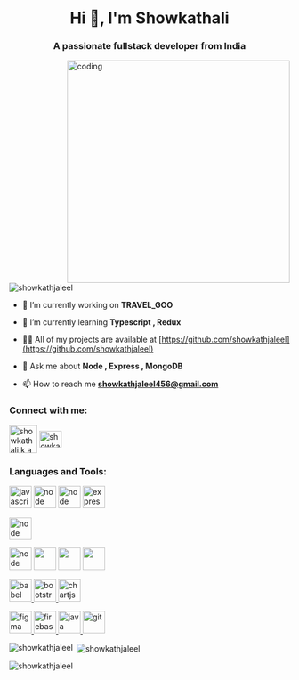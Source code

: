

<h1 align="center">Hi 👋, I'm Showkathali</h1>
<h3 align="center">A passionate fullstack developer from India</h3>

 <img align="right" src="https://cdn.dribbble.com/users/1162077/screenshots/3848914/programmer.gif" width="400" alt="coding" />   

<p align="left"> <img src="https://komarev.com/ghpvc/?username=showkathjaleel&label=Profile%20views&color=0e75b6&style=flat" alt="showkathjaleel" /> </p>

- 🔭 I’m currently working on **TRAVEL_GOO**

- 🌱 I’m currently learning **Typescript , Redux**

- 👨‍💻 All of my projects are available at [https://github.com/showkathjaleel](https://github.com/showkathjaleel)

- 💬 Ask me about **Node , Express , MongoDB**

- 📫 How to reach me **showkathjaleel456@gmail.com**

<h3 align="left">Connect with me:</h3>
<p align="left">
<a href="https://linkedin.com/in/showkathali k a" target="blank"><img align="center" src="https://raw.githubusercontent.com/rahuldkjain/github-profile-readme-generator/master/src/images/icons/Social/linked-in-alt.svg" alt="showkathali k a" height="50" width="50" /></a>
<a href="https://www.leetcode.com/showkathali" target="blank"><img align="center" src="https://raw.githubusercontent.com/rahuldkjain/github-profile-readme-generator/master/src/images/icons/Social/leet-code.svg" alt="showkathali" height="30" width="40" /></a>
</p>

<h3 align="left">Languages and Tools:</h3>
<p>
 <a> <img src="https://cdn.jsdelivr.net/gh/devicons/devicon/icons/javascript/javascript-original.svg" alt="javascript" width="40" height="40"/> </a>
  <a> <img src="https://cdn.jsdelivr.net/gh/devicons/devicon/icons/nodejs/nodejs-original-wordmark.svg" alt="node" width="40" height="40"/> </a>
   <a> <img src="https://cdn.jsdelivr.net/gh/devicons/devicon/icons/mongodb/mongodb-original-wordmark.svg" alt="node" width="40" height="40"/> </a>
  <a href="https://expressjs.com" target="_blank" rel="noreferrer"> <img src="https://cdn.jsdelivr.net/gh/devicons/devicon/icons/express/express-original-wordmark.svg" alt="express" width="40" height="40"/> </a>
 
 
   <a> <img src="https://cdn.jsdelivr.net/gh/devicons/devicon/icons/react/react-original.svg" alt="node" width="40" height="40"/> </a>
 
   <a> <img src="https://cdn.jsdelivr.net/gh/devicons/devicon/icons/postgresql/postgresql-original-wordmark.svg" alt="node" width="40" height="40"/> </a>
    <a> <img src="https://cdn.jsdelivr.net/gh/devicons/devicon/icons/amazonwebservices/amazonwebservices-original-wordmark.svg" height="40"/> </a>
    <a> <img src="https://cdn.jsdelivr.net/gh/devicons/devicon/icons/nginx/nginx-original.svg" height="40"/> </a>
  <a> <img src="https://cdn.jsdelivr.net/gh/devicons/devicon/icons/nginx/nginx-original.svg" height="40"/> </a>
 
 <a href="https://babeljs.io/" target="_blank" rel="noreferrer"> <img src="https://www.vectorlogo.zone/logos/babeljs/babeljs-icon.svg" alt="babel" width="40" height="40"/> </a>
 <a href="https://getbootstrap.com" target="_blank" rel="noreferrer"> <img src="https://cdn.jsdelivr.net/gh/devicons/devicon/icons/bootstrap/bootstrap-original.svg" alt="bootstrap" width="40" height="40"/> </a> 
 <a href="https://www.chartjs.org" target="_blank" rel="noreferrer"> 
 <img src="https://www.chartjs.org/media/logo-title.svg" alt="chartjs" width="40" height="40"/> </a> 

 <a href="https://www.figma.com/" target="_blank" rel="noreferrer"> <img src="https://www.vectorlogo.zone/logos/figma/figma-icon.svg" alt="figma" width="40" height="40"/> </a>
  <a href="https://firebase.google.com/" target="_blank" rel="noreferrer"> <img src="https://cdn.jsdelivr.net/gh/devicons/devicon/icons/firebase/firebase-plain-wordmark.svg" alt="firebase" width="40" height="40"/> </a>
  <a href="https://www.java.com" target="_blank" rel="noreferrer"> <img src="https://cdn.jsdelivr.net/gh/devicons/devicon/icons/java/java-original.svg" alt="java" width="40" height="40"/> </a>
   <a href="https://git-scm.com/" target="_blank" rel="noreferrer"> <img src="https://www.vectorlogo.zone/logos/git-scm/git-scm-icon.svg" alt="git" width="40" height="40"/> </a >
 </p>
<!-- <p align="left"> <a href="https://aws.amazon.com" target="_blank" rel="noreferrer"> <img src="https://raw.githubusercontent.com/devicons/devicon/master/icons/amazonwebservices/amazonwebservices-original-wordmark.svg" alt="aws" width="40" height="40"/> </a>   <a href="https://git-scm.com/" target="_blank" rel="noreferrer"> <img src="https://www.vectorlogo.zone/logos/git-scm/git-scm-icon.svg" alt="git" width="40" height="40"/> </a  <a href="https://www.mongodb.com/" target="_blank" rel="noreferrer"> <img src="https://raw.githubusercontent.com/devicons/devicon/master/icons/mongodb/mongodb-original-wordmark.svg" alt="mongodb" width="40" height="40"/> </a> <a href="https://www.nginx.com" target="_blank" rel="noreferrer"> <img src="https://raw.githubusercontent.com/devicons/devicon/master/icons/nginx/nginx-original.svg" alt="nginx" width="40" height="40"/> </a> <a href="https://nodejs.org" target="_blank" rel="noreferrer"> <img src="https://raw.githubusercontent.com/devicons/devicon/master/icons/nodejs/nodejs-original-wordmark.svg" alt="nodejs" width="40" height="40"/> </a> <a href="https://www.postgresql.org" target="_blank" rel="noreferrer"> <img src="https://raw.githubusercontent.com/devicons/devicon/master/icons/postgresql/postgresql-original-wordmark.svg" alt="postgresql" width="40" height="40"/> </a> <a href="https://postman.com" target="_blank" rel="noreferrer"> <img src="https://www.vectorlogo.zone/logos/getpostman/getpostman-icon.svg" alt="postman" width="40" height="40"/> </a> <a href="https://reactjs.org/" target="_blank" rel="noreferrer"> <img src="https://raw.githubusercontent.com/devicons/devicon/master/icons/react/react-original-wordmark.svg" alt="react" width="40" height="40"/> </a> <a href="https://tailwindcss.com/" target="_blank" rel="noreferrer"> <img src="https://www.vectorlogo.zone/logos/tailwindcss/tailwindcss-icon.svg" alt="tailwind" width="40" height="40"/> </a> </p>
 -->
<p><img align="left" src="https://github-readme-stats.vercel.app/api/top-langs?username=showkathjaleel&show_icons=true&locale=en&layout=compact" alt="showkathjaleel" /></p>

<p>&nbsp;<img align="center" src="https://github-readme-stats.vercel.app/api?username=showkathjaleel&show_icons=true&locale=en" alt="showkathjaleel" /></p>

<p><img align="center" src="https://github-readme-streak-stats.herokuapp.com/?user=showkathjaleel&" alt="showkathjaleel" /></p>

